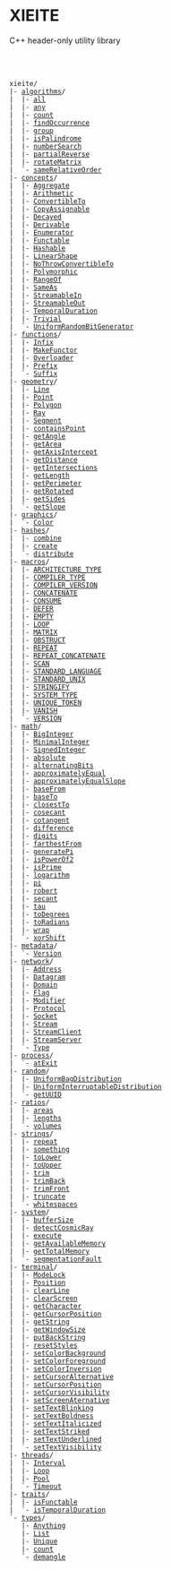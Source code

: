 # **XIEITE**
C++ header-only utility library

<br/><br/>

<pre><code>xieite/
|- <a href="./docs/algorithms.md">algorithms</a>/
|  |- <a href="./docs/algorithms/all.md">all</a>
|  |- <a href="./docs/algorithms/any.md">any</a>
|  |- <a href="./docs/algorithms/count.md">count</a>
|  |- <a href="./docs/algorithms/findOccurrence.md">findOccurrence</a>
|  |- <a href="./docs/algorithms/group.md">group</a>
|  |- <a href="./docs/algorithms/isPalindrome.md">isPalindrome</a>
|  |- <a href="./docs/algorithms/numberSearch.md">numberSearch</a>
|  |- <a href="./docs/algorithms/partialReverse.md">partialReverse</a>
|  |- <a href="./docs/algorithms/rotateMatrix.md">rotateMatrix</a>
|  `- <a href="./docs/algorithms/sameRelativeOrder.md">sameRelativeOrder</a>
|- <a href="./docs/concepts.md">concepts</a>/
|  |- <a href="./docs/concepts/Aggregate.md">Aggregate</a>
|  |- <a href="./docs/concepts/Arithmetic.md">Arithmetic</a>
|  |- <a href="./docs/concepts/ConvertibleTo.md">ConvertibleTo</a>
|  |- <a href="./docs/concepts/CopyAssignable.md">CopyAssignable</a>
|  |- <a href="./docs/concepts/Decayed.md">Decayed</a>
|  |- <a href="./docs/concepts/Derivable.md">Derivable</a>
|  |- <a href="./docs/concepts/Enumerator.md">Enumerator</a>
|  |- <a href="./docs/concepts/Functable.md">Functable</a>
|  |- <a href="./docs/concepts/Hashable.md">Hashable</a>
|  |- <a href="./docs/concepts/LinearShape.md">LinearShape</a>
|  |- <a href="./docs/concepts/NoThrowConvertibleTo.md">NoThrowConvertibleTo</a>
|  |- <a href="./docs/concepts/Polymorphic.md">Polymorphic</a>
|  |- <a href="./docs/concepts/RangeOf.md">RangeOf</a>
|  |- <a href="./docs/concepts/SameAs.md">SameAs</a>
|  |- <a href="./docs/concepts/StreamableIn.md">StreamableIn</a>
|  |- <a href="./docs/concepts/StreamableOut.md">StreamableOut</a>
|  |- <a href="./docs/concepts/TemporalDuration.md">TemporalDuration</a>
|  |- <a href="./docs/concepts/Trivial.md">Trivial</a>
|  `- <a href="./docs/concepts/UniformRandomBitGenerator.md">UniformRandomBitGenerator</a>
|- <a href="./docs/functions.md">functions</a>/
|  |- <a href="./docs/functions/Infix.md">Infix</a>
|  |- <a href="./docs/functions/MakeFunctor.md">MakeFunctor</a>
|  |- <a href="./docs/functions/Overloader.md">Overloader</a>
|  |- <a href="./docs/functions/Prefix.md">Prefix</a>
|  `- <a href="./docs/functions/Suffix.md">Suffix</a>
|- <a href="./docs/geometry.md">geometry</a>/
|  |- <a href="./docs/geometry/Line.md">Line</a>
|  |- <a href="./docs/geometry/Point.md">Point</a>
|  |- <a href="./docs/geometry/Polygon.md">Polygon</a>
|  |- <a href="./docs/geometry/Ray.md">Ray</a>
|  |- <a href="./docs/geometry/Segment.md">Segment</a>
|  |- <a href="./docs/geometry/containsPoint.md">containsPoint</a>
|  |- <a href="./docs/geometry/getAngle.md">getAngle</a>
|  |- <a href="./docs/geometry/getArea.md">getArea</a>
|  |- <a href="./docs/geometry/getAxisIntercept.md">getAxisIntercept</a>
|  |- <a href="./docs/geometry/getDistance.md">getDistance</a>
|  |- <a href="./docs/geometry/getIntersections.md">getIntersections</a>
|  |- <a href="./docs/geometry/getLength.md">getLength</a>
|  |- <a href="./docs/geometry/getPerimeter.md">getPerimeter</a>
|  |- <a href="./docs/geometry/getRotated.md">getRotated</a>
|  |- <a href="./docs/geometry/getSides.md">getSides</a>
|  `- <a href="./docs/geometry/getSlope.md">getSlope</a>
|- <a href="./docs/graphics.md">graphics</a>/
|  `- <a href="./docs/graphics/Color.md">Color</a>
|- <a href="./docs/hashes.md">hashes</a>/
|  |- <a href="./docs/hashes/combine.md">combine</a>
|  |- <a href="./docs/hashes/create.md">create</a>
|  `- <a href="./docs/hashes/distribute.md">distribute</a>
|- <a href="./docs/macros.md">macros</a>/
|  |- <a href="./docs/macros/ARCHITECTURE_TYPE.md">ARCHITECTURE_TYPE</a>
|  |- <a href="./docs/macros/COMPILER_TYPE.md">COMPILER_TYPE</a>
|  |- <a href="./docs/macros/COMPILER_VERSION.md">COMPILER_VERSION</a>
|  |- <a href="./docs/macros/CONCATENATE.md">CONCATENATE</a>
|  |- <a href="./docs/macros/CONSUME.md">CONSUME</a>
|  |- <a href="./docs/macros/DEFER.md">DEFER</a>
|  |- <a href="./docs/macros/EMPTY.md">EMPTY</a>
|  |- <a href="./docs/macros/LOOP.md">LOOP</a>
|  |- <a href="./docs/macros/MATRIX.md">MATRIX</a>
|  |- <a href="./docs/macros/OBSTRUCT.md">OBSTRUCT</a>
|  |- <a href="./docs/macros/REPEAT.md">REPEAT</a>
|  |- <a href="./docs/macros/REPEAT_CONCATENATE.md">REPEAT_CONCATENATE</a>
|  |- <a href="./docs/macros/SCAN.md">SCAN</a>
|  |- <a href="./docs/macros/STANDARD_LANGUAGE.md">STANDARD_LANGUAGE</a>
|  |- <a href="./docs/macros/STANDARD_UNIX.md">STANDARD_UNIX</a>
|  |- <a href="./docs/macros/STRINGIFY.md">STRINGIFY</a>
|  |- <a href="./docs/macros/SYSTEM_TYPE.md">SYSTEM_TYPE</a>
|  |- <a href="./docs/macros/UNIQUE_TOKEN.md">UNIQUE_TOKEN</a>
|  |- <a href="./docs/macros/VANISH.md">VANISH</a>
|  `- <a href="./docs/macros/VERSION.md">VERSION</a>
|- <a href="./docs/math.md">math</a>/
|  |- <a href="./docs/math/BigInteger.md">BigInteger</a>
|  |- <a href="./docs/math/MinimalInteger.md">MinimalInteger</a>
|  |- <a href="./docs/math/SignedInteger.md">SignedInteger</a>
|  |- <a href="./docs/math/absolute.md">absolute</a>
|  |- <a href="./docs/math/alternatingBits.md">alternatingBits</a>
|  |- <a href="./docs/math/approximatelyEqual.md">approximatelyEqual</a>
|  |- <a href="./docs/math/approximatelyEqualSlope.md">approximatelyEqualSlope</a>
|  |- <a href="./docs/math/baseFrom.md">baseFrom</a>
|  |- <a href="./docs/math/baseTo.md">baseTo</a>
|  |- <a href="./docs/math/closestTo.md">closestTo</a>
|  |- <a href="./docs/math/cosecant.md">cosecant</a>
|  |- <a href="./docs/math/cotangent.md">cotangent</a>
|  |- <a href="./docs/math/difference.md">difference</a>
|  |- <a href="./docs/math/digits.md">digits</a>
|  |- <a href="./docs/math/farthestFrom.md">farthestFrom</a>
|  |- <a href="./docs/math/generatePi.md">generatePi</a>
|  |- <a href="./docs/math/isPowerOf2.md">isPowerOf2</a>
|  |- <a href="./docs/math/isPrime.md">isPrime</a>
|  |- <a href="./docs/math/logarithm.md">logarithm</a>
|  |- <a href="./docs/math/pi.md">pi</a>
|  |- <a href="./docs/math/robert.md">robert</a>
|  |- <a href="./docs/math/secant.md">secant</a>
|  |- <a href="./docs/math/tau.md">tau</a>
|  |- <a href="./docs/math/toDegrees.md">toDegrees</a>
|  |- <a href="./docs/math/toRadians.md">toRadians</a>
|  |- <a href="./docs/math/wrap.md">wrap</a>
|  `- <a href="./docs/math/xorShift.md">xorShift</a>
|- <a href="./docs/metadata.md">metadata</a>/
|  `- <a href="./docs/metadata/Version.md">Version</a>
|- <a href="./docs/network.md">network</a>/
|  |- <a href="./docs/network/Address.md">Address</a>
|  |- <a href="./docs/network/Datagram.md">Datagram</a>
|  |- <a href="./docs/network/Domain.md">Domain</a>
|  |- <a href="./docs/network/Flag.md">Flag</a>
|  |- <a href="./docs/network/Modifier.md">Modifier</a>
|  |- <a href="./docs/network/Protocol.md">Protocol</a>
|  |- <a href="./docs/network/Socket.md">Socket</a>
|  |- <a href="./docs/network/Stream.md">Stream</a>
|  |- <a href="./docs/network/StreamClient.md">StreamClient</a>
|  |- <a href="./docs/network/StreamServer.md">StreamServer</a>
|  `- <a href="./docs/network/Type.md">Type</a>
|- <a href="./docs/process.md">process</a>/
|  `- <a href="./docs/process/atExit.md">atExit</a>
|- <a href="./docs/random.md">random</a>/
|  |- <a href="./docs/random/UniformBagDistribution.md">UniformBagDistribution</a>
|  |- <a href="./docs/random/UniformInterruptableDistribution.md">UniformInterruptableDistribution</a>
|  `- <a href="./docs/random/getUUID.md">getUUID</a>
|- <a href="./docs/ratios.md">ratios</a>/
|  |- <a href="./docs/ratios/areas.md">areas</a>
|  |- <a href="./docs/ratios/lengths.md">lengths</a>
|  `- <a href="./docs/ratios/volumes.md">volumes</a>
|- <a href="./docs/strings.md">strings</a>/
|  |- <a href="./docs/strings/repeat.md">repeat</a>
|  |- <a href="./docs/strings/something.md">something</a>
|  |- <a href="./docs/strings/toLower.md">toLower</a>
|  |- <a href="./docs/strings/toUpper.md">toUpper</a>
|  |- <a href="./docs/strings/trim.md">trim</a>
|  |- <a href="./docs/strings/trimBack.md">trimBack</a>
|  |- <a href="./docs/strings/trimFront.md">trimFront</a>
|  |- <a href="./docs/strings/truncate.md">truncate</a>
|  `- <a href="./docs/strings/whitespaces.md">whitespaces</a>
|- <a href="./docs/system.md">system</a>/
|  |- <a href="./docs/system/bufferSize.md">bufferSize</a>
|  |- <a href="./docs/system/detectCosmicRay.md">detectCosmicRay</a>
|  |- <a href="./docs/system/execute.md">execute</a>
|  |- <a href="./docs/system/getAvailableMemory.md">getAvailableMemory</a>
|  |- <a href="./docs/system/getTotalMemory.md">getTotalMemory</a>
|  `- <a href="./docs/system/segmentationFault.md">segmentationFault</a>
|- <a href="./docs/terminal.md">terminal</a>/
|  |- <a href="./docs/terminal/ModeLock.md">ModeLock</a>
|  |- <a href="./docs/terminal/Position.md">Position</a>
|  |- <a href="./docs/terminal/clearLine.md">clearLine</a>
|  |- <a href="./docs/terminal/clearScreen.md">clearScreen</a>
|  |- <a href="./docs/terminal/getCharacter.md">getCharacter</a>
|  |- <a href="./docs/terminal/getCursorPosition.md">getCursorPosition</a>
|  |- <a href="./docs/terminal/getString.md">getString</a>
|  |- <a href="./docs/terminal/getWindowSize.md">getWindowSize</a>
|  |- <a href="./docs/terminal/putBackString.md">putBackString</a>
|  |- <a href="./docs/terminal/resetStyles.md">resetStyles</a>
|  |- <a href="./docs/terminal/setColorBackground.md">setColorBackground</a>
|  |- <a href="./docs/terminal/setColorForeground.md">setColorForeground</a>
|  |- <a href="./docs/terminal/setColorInversion.md">setColorInversion</a>
|  |- <a href="./docs/terminal/setCursorAlternative.md">setCursorAlternative</a>
|  |- <a href="./docs/terminal/setCursorPosition.md">setCursorPosition</a>
|  |- <a href="./docs/terminal/setCursorVisibility.md">setCursorVisibility</a>
|  |- <a href="./docs/terminal/setScreenAlternative.md">setScreenAternative</a>
|  |- <a href="./docs/terminal/setTextBlinking.md">setTextBlinking</a>
|  |- <a href="./docs/terminal/setTextBoldness.md">setTextBoldness</a>
|  |- <a href="./docs/terminal/setTextItalicized.md">setTextItalicized</a>
|  |- <a href="./docs/terminal/setTextStriked.md">setTextStriked</a>
|  |- <a href="./docs/terminal/setTextUnderlined.md">setTextUnderlined</a>
|  `- <a href="./docs/terminal/setTextVisibility.md">setTextVisibility</a>
|- <a href="./docs/threads.md">threads</a>/
|  |- <a href="./docs/threads/Interval.md">Interval</a>
|  |- <a href="./docs/threads/Loop.md">Loop</a>
|  |- <a href="./docs/threads/Pool.md">Pool</a>
|  `- <a href="./docs/threads/Timeout.md">Timeout</a>
|- <a href="./docs/traits.md">traits</a>/
|  |- <a href="./docs/traits/isFunctable.md">isFunctable</a>
|  `- <a href="./docs/traits/isTemporalDuration.md">isTemporalDuration</a>
`- <a href="./docs/types.md">types</a>/
   |- <a href="./docs/types/Anything.md">Anything</a>
   |- <a href="./docs/types/List.md">List</a>
   |- <a href="./docs/types/Unique.md">Unique</a>
   |- <a href="./docs/types/count.md">count</a>
   `- <a href="./docs/types/demangle.md">demangle</a>
</code></pre>
